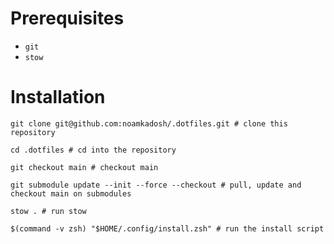 # Prerequisites

- `git`
- `stow`

# Installation

```shell
git clone git@github.com:noamkadosh/.dotfiles.git # clone this repository

cd .dotfiles # cd into the repository

git checkout main # checkout main

git submodule update --init --force --checkout # pull, update and checkout main on submodules

stow . # run stow

$(command -v zsh) "$HOME/.config/install.zsh" # run the install script
```
